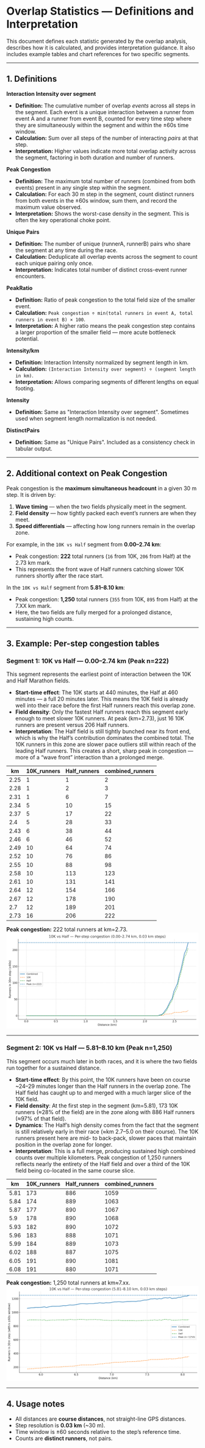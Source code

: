 # Overlap Statistics — Definitions and Interpretation

This document defines each statistic generated by the overlap analysis, describes how it is calculated, and provides interpretation guidance. It also includes example tables and chart references for two specific segments.

---

## 1. Definitions

**Interaction Intensity over segment**  
- **Definition:** The cumulative number of overlap *events* across all steps in the segment. Each event is a unique interaction between a runner from event A and a runner from event B, counted for every time step where they are simultaneously within the segment and within the ±60s time window.  
- **Calculation:** Sum over all steps of the number of interacting *pairs* at that step.  
- **Interpretation:** Higher values indicate more total overlap activity across the segment, factoring in both duration and number of runners.

**Peak Congestion**  
- **Definition:** The maximum total number of runners (combined from both events) present in any single step within the segment.  
- **Calculation:** For each 30 m step in the segment, count distinct runners from both events in the ±60s window, sum them, and record the maximum value observed.  
- **Interpretation:** Shows the worst-case density in the segment. This is often the key operational choke point.

**Unique Pairs**  
- **Definition:** The number of unique (runnerA, runnerB) pairs who share the segment at any time during the race.  
- **Calculation:** Deduplicate all overlap events across the segment to count each unique pairing only once.  
- **Interpretation:** Indicates total number of distinct cross-event runner encounters.

**PeakRatio**  
- **Definition:** Ratio of peak congestion to the total field size of the smaller event.  
- **Calculation:** `Peak congestion ÷ min(total runners in event A, total runners in event B) × 100`.  
- **Interpretation:** A higher ratio means the peak congestion step contains a larger proportion of the smaller field — more acute bottleneck potential.

**Intensity/km**  
- **Definition:** Interaction Intensity normalized by segment length in km.  
- **Calculation:** `(Interaction Intensity over segment) ÷ (segment length in km)`.  
- **Interpretation:** Allows comparing segments of different lengths on equal footing.

**Intensity**  
- **Definition:** Same as "Interaction Intensity over segment". Sometimes used when segment length normalization is not needed.

**DistinctPairs**  
- **Definition:** Same as "Unique Pairs". Included as a consistency check in tabular output.

---

## 2. Additional context on Peak Congestion

Peak congestion is the **maximum simultaneous headcount** in a given 30 m step. It is driven by:  
1. **Wave timing** — when the two fields physically meet in the segment.  
2. **Field density** — how tightly packed each event’s runners are when they meet.  
3. **Speed differentials** — affecting how long runners remain in the overlap zone.

For example, in the `10K vs Half` segment from **0.00–2.74 km**:  
- Peak congestion: **222** total runners (`16` from 10K, `206` from Half) at the 2.73 km mark.  
- This represents the front wave of Half runners catching slower 10K runners shortly after the race start.

In the `10K vs Half` segment from **5.81–8.10 km**:  
- Peak congestion: **1,250** total runners (`355` from 10K, `895` from Half) at the 7.XX km mark.  
- Here, the two fields are fully merged for a prolonged distance, sustaining high counts.

---

## 3. Example: Per-step congestion tables

### Segment 1: 10K vs Half — 0.00–2.74 km (Peak n=222)
This segment represents the earliest point of interaction between the 10K and Half Marathon fields.
- **Start-time effect**: The 10K starts at 440 minutes, the Half at 460 minutes — a full 20 minutes later. This means the 10K field is already well into their race before the first Half runners reach this overlap zone.
- **Field density**: Only the fastest Half runners reach this segment early enough to meet slower 10K runners. At peak (km=2.73), just 16 10K runners are present versus 206 Half runners.
- **Interpretation**: The Half field is still tightly bunched near its front end, which is why the Half’s contribution dominates the combined total. The 10K runners in this zone are slower pace outliers still within reach of the leading Half runners. This creates a short, sharp peak in congestion — more of a “wave front” interaction than a prolonged merge.

| km | 10K_runners | Half_runners | combined_runners |
|----|-------------|--------------|------------------|
| 2.25 |                  	1 |            	1 |            	2 |
| 2.28 |                  	1 |            	2 |            	3 |
| 2.31 |                  	1 |            	6 |            	7 |
| 2.34 |                  	5 |            	10 |            	15 |
| 2.37 |                  	5 |            	17 |            	22 |
| 2.4  |                  	5 |            	28 |            	33 |
| 2.43 |                  	6 |            	38 |            	44 |
| 2.46 |                  	6 |            	46 |            	52 |
| 2.49 |                  	10 |            	64 |            	74 |
| 2.52 |                  	10 |            	76 |            	86 |
| 2.55 |                  	10 |            	88 |            	98 |
| 2.58 |                  	10 |            	113 |            	123 |
| 2.61 |                  	10 |            	131 |            	141 |
| 2.64 |                  	12 |            	154 |            	166 |
| 2.67 |                  	12 |            	178 |            	190 |
| 2.7 |                  	  12 |            	189 |            	201 |
| 2.73 |                  	16 |            	206 |            	222 |

**Peak congestion:** 222 total runners at km=2.73.
![alt-text](/images/10K_Half_000_274km_split.png)

---

### Segment 2: 10K vs Half — 5.81–8.10 km (Peak n=1,250)
This segment occurs much later in both races, and it is where the two fields run together for a sustained distance.
- **Start-time effect**: By this point, the 10K runners have been on course ~24–29 minutes longer than the Half runners in the overlap zone. The Half field has caught up to and merged with a much larger slice of the 10K field.
- **Field density**: At the first step in the segment (km=5.81), 173 10K runners (≈28% of the field) are in the zone along with 886 Half runners (≈97% of that field).
- **Dynamics**: The Half’s high density comes from the fact that the segment is still relatively early in their race (≈km 2.7–5.0 on their course). The 10K runners present here are mid- to back-pack, slower paces that maintain position in the overlap zone for longer.
- **Interpretation**: This is a full merge, producing sustained high combined counts over multiple kilometers. Peak congestion of 1,250 runners reflects nearly the entirety of the Half field and over a third of the 10K field being co-located in the same course slice.

| km | 10K_runners | Half_runners | combined_runners |
|----|-------------|--------------|------------------|
| 5.81 |           173 |            886 |               1059 |
| 5.84 |           174 |            889 |               1063 |
| 5.87 |           177 |            890 |               1067 |
| 5.9  |           178 |            890 |               1068 |
| 5.93 |           182 |            890 |               1072 |
| 5.96 |           183 |            888 |               1071 |
| 5.99 |           184 |            889 |               1073 |
| 6.02 |           188 |            887 |               1075 |
| 6.05 |           191 |            890 |               1081 |
| 6.08 |           191 |            880 |               1071 |

**Peak congestion:** 1,250 total runners at km≈7.xx.
![alt-text](/images/10K_Half_0581_0810km_split.png)

---

## 4. Usage notes

- All distances are **course distances**, not straight-line GPS distances.  
- Step resolution is **0.03 km** (~30 m).  
- Time window is ±60 seconds relative to the step’s reference time.  
- Counts are **distinct runners**, not pairs.

